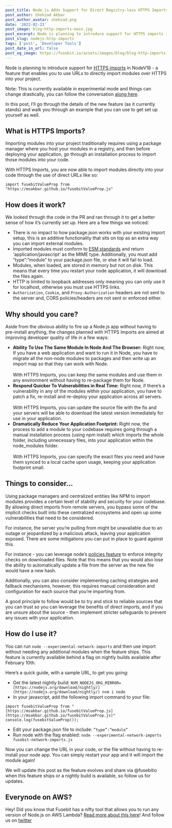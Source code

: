 ```yaml
---
post_title: Node.js Adds Support for Direct Registry-less HTTPS Imports
post_author: Shehzad Akbar
post_author_avatar: shehzad.png
date: '2022-02-23'
post_image: blog-http-imports-main.jpg
post_excerpt: Node is planning to introduce support for HTTPS imports in NodeV18 - a feature that enables you to use urls to directly import modules over HTTPS into your project.
post_slug: nodejs-http-imports
tags: ['post', 'Developer Tools']
post_date_in_url: false
post_og_image: https://fusebit.io/assets/images/blog/blog-http-imports-main.jpg
---
```


Node is planning to introduce support for [HTTPS imports](https://github.com/nodejs/node/pull/36328) in NodeV18 - a feature that enables you to use URLs to directly import modules over HTTPS into your project.

Note: This is currently available in experimental mode and things can change drastically, you can follow the conversation [along here](https://github.com/nodejs/node/discussions/36430).

In this post, I’ll go through the details of the new feature (as it currently stands) and walk you through an example that you can use to get set up yourself as well.

## What is HTTPS Imports?

Importing modules into your project traditionally requires using a package manager where you host your modules in a registry, and then before deploying your application, go through an installation process to import those modules into your code. 

With HTTPS Imports, you are now able to import modules directly into your code through the use of direct URLs like so:

`import fusebitValueProp from "https://msakbar.github.io/fusebitValueProp.js"`


## How does it work? 

We looked through the code in the PR and ran through it to get a better sense of how it’s currently set up. Here are a few things we noticed:


* There is no impact to how package.json works with your existing import setup, this is an additive functionality that sits on top as an extra way you can import external modules.
* Imported modules must conform to [ESM standards](https://nodejs.org/api/esm.html) and return ‘application/javascript’ as the MIME type. Additionally, you must add “type”:”module” to your package.json file, or else it will fail to load.
* Modules, when loaded, are stored in memory but not on disk. This means that every time you restart your node application, it will download the files again. 
* HTTP is limited to loopback addresses only meaning you can only use it for localhost, otherwise you must use HTTPS links.
* `Authorization`, `Cookie`, and `Proxy-Authorization` headers are not sent to the server and, CORS policies/headers are not sent or enforced either. 


## Why should you care?

Aside from the obvious ability to fire up a Node.js app without having to pre-install anything, the changes planned with HTTPS Imports are aimed at improving developer quality of life in a few ways:


* **Ability To Use The Same Module In Node And The Browser:** Right now, If you have a web application and want to run it in Node, you have to migrate all the non-node modules to packages and then write up an import map so that they can work with Node. \
 \
With HTTPS Imports, you can keep the same modules and use them in any environment without having to re-package them for Node. 
* **Respond Quicker To Vulnerabilities in Real Time:** Right now, if there’s a vulnerability in any of the modules within your application, you have to patch a fix, re-install and re-deploy your application across all servers.  \
 \
With HTTPS Imports, you can update the source file with the fix and your servers will be able to download the latest version immediately for use in your application. 
* **Dramatically Reduce Your Application Footprint:** Right now, the process to add a module to your codebase requires going through a manual installation process (using npm install) which imports the whole folder, including unnecessary files, into your application within the node_modules folder. \
 \
With HTTPS Imports, you can specify the exact files you need and have them synced to a local cache upon usage, keeping your application footprint small.


## Things to consider…

Using package managers and centralized entities like NPM to import modules provides a certain level of stability and security for your codebase. By allowing direct imports from remote servers, you bypass some of the implicit checks built into these centralized ecosystems and open up some vulnerabilities that need to be considered. 

For instance, the server you’re pulling from might be unavailable due to an outage or jeopardized by a malicious attack, leaving your application exposed. There are some mitigations you can put in place to guard against this.

 For instance - you can leverage node’s [policies feature](https://nodejs.org/dist/latest/docs/api/policy.html#policies) to enforce  integrity checks on downloaded files. Note that this means that you would also lose the ability to automatically update a file from the server as the new file would have a new hash.

Additionally, you can also consider implementing caching strategies and fallback mechanisms, however, this requires manual consideration and configuration for each source that you’re importing from. 

A good principle to follow would be to try and stick to reliable sources that you can trust so you can leverage the benefits of direct imports, and if you are unsure about the source - then implement stricter safeguards to prevent any issues with your application.


## How do I use it?

You can run `node --experimental-network-imports` and then use import without needing any additional modules when the feature ships. This feature is currently available behind a flag on nightly builds available after February 10th. 

Here’s a quick guide, with a sample URL, to get you going:

* Get the latest nightly build: `NVM_NODEJS_ORG_MIRROR=[https://nodejs.org/download/nightly/](https://nodejs.org/download/nightly/) nvm i node`
* In your javascript, add the following import command to your file: 


``` 
import fusebitValueProp from "[https://msakbar.github.io/fusebitValueProp.js](https://msakbar.github.io/fusebitValueProp.js)" 
console.log(fusebitValueProp());  
```


* Edit your package.json file to include: `”type”:”module”`
* Run node with the flag enabled: `node --experimental-network-imports fusebit-network-imports.js` 

Now you can change the URL in your code, or the file without having to re-install your node app. You can simply restart your app and it will import the module again! 

We will update this post as the feature evolves and share via @fusebitio when this feature ships or a nightly build is available, so follow us for updates.


## Everynode on AWS? 

Hey! Did you know that Fusebit has a nifty tool that allows you to run any version of Node.js on AWS Lambda? [Read more about this here](https://fusebit.io/blog/run-every-nodejs-version-in-lambda/)! And follow us on [twitter](https://twitter.com/fusebitio)

